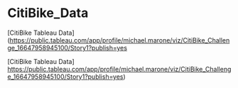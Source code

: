 # CitiBike_Data

[CitiBike Tableau Data](https://public.tableau.com/app/profile/michael.marone/viz/CitiBike_Challenge_16647958945100/Story1?publish=yes

[CitiBike Tableau Data]
https://public.tableau.com/app/profile/michael.marone/viz/CitiBike_Challenge_16647958945100/Story1?publish=yes)
